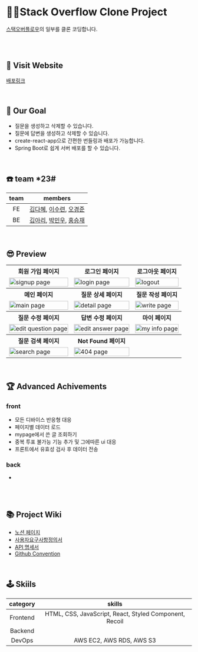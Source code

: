 # 👯‍♀️Stack Overflow Clone Project

[스택오버플로우](https://stackoverflow.com/questions)의 일부를 클론 코딩합니다.

<br/><br/>

## 🚀 Visit Website

[배포링크]()

<br/>

## 🥅 Our Goal

- 질문을 생성하고 삭제할 수 있습니다.
- 질문에 답변을 생성하고 삭제할 수 있습니다.
- create-react-app으로 간편한 번들링과 배포가 가능합니다.
- Spring Boot로 쉽게 서버 배포를 할 수 있습니다.

<br/>

## ☎️ team *23#
team|members
:---:|:---:
FE|[김다혜](https://github.com/roin09), [이수련](https://github.com/SuRyeon-Lee), [오경준](SkyRain1225)
BE|[김아리](https://github.com/lielocks), [박민우](https://github.com/paquantum), [홍승재](https://github.com/Grooomit)

<br/>

## 😎 Preview

<html>
<table>
  <tr>
    <th>
      회원 가입 페이지
    </th>
    <th>
      로그인 페이지
    </th>
    <th>
      로그아웃 페이지
    </th>
  </tr>
  <tr>
    <td>
      <img src="https://user-images.githubusercontent.com/63777183/200190495-9f4b0c33-eb46-4eab-bd3e-ce9f550d7ee0.png"  alt="signup page" width = 100% >
    </td>
    <td>
      <img src="https://user-images.githubusercontent.com/63777183/200190514-970c1207-5f74-4d08-bc07-597662df7797.png" alt="login page" width = 100%>
    </td>
    <td>
      <img src="https://user-images.githubusercontent.com/63777183/200190534-68804e40-2cc2-4409-a7d3-a1b16079d37e.png" alt="logout" width = 100%>
    </td>
   </tr> 
  <tr>
    <th>
      메인 페이지
    </th>
    <th>
      질문 상세 페이지
    </th>
    <th>
      질문 작성 페이지
    </th>
  </tr>
  <tr>
    <td>
      <img src="https://user-images.githubusercontent.com/63777183/200190163-66eb599a-1b58-4768-8a3c-42ecae3d2932.png"  alt="main page" width = 100%>
    </td>
    <td>
      <img src="https://user-images.githubusercontent.com/63777183/200190204-1788c84b-34fa-47b9-b950-18c35114de6a.png" alt="detail page" width = 100%>
    </td>
    <td>
      <img src="https://user-images.githubusercontent.com/63777183/200190180-2b7cbe20-fd62-4306-800e-aac9e42d2cfb.png" alt="write page" width = 100%>
    </td>
   </tr>
   <tr>
    <th>
      질문 수정 페이지
    </th>
    <th>
      답변 수정 페이지
    </th>
    <th>
      마이 페이지
    </th>
  </tr>
  <tr>
    <td>
      <img src="https://user-images.githubusercontent.com/63777183/200190647-08187c5c-cd7e-49f8-b3ff-256833000151.png"  alt="edit question page" width = 100%>
    </td>
    <td>
      <img src="https://user-images.githubusercontent.com/63777183/200190668-8025990f-977a-4085-863e-425a6b816770.png" alt="edit answer page" width = 100%>
    </td>
    <td>
      <img src="https://user-images.githubusercontent.com/63777183/200190687-b03c2de6-27f2-49d0-98e7-8ba5de43f99f.png" alt="my info page" width = 100%>
    </td>
    <tr>
    <th>
      질문 검색 페이지
    </th>
    <th>
      Not Found 페이지
    </th>
    <th>
    </th>
  </tr>
  <tr>
    <td>
      <img src="https://user-images.githubusercontent.com/63777183/200190906-d8875dfe-96bb-4e3e-aab3-132e9ca1958a.png"  alt="search page" width = 100%>
    </td>
    <td>
      <img src="https://user-images.githubusercontent.com/63777183/200190943-bb6f8a8b-3c1a-42ce-82e2-e7e33b66577f.png" alt="404 page" width = 100%>
    </td>
    <td>
    </td>
   </tr> 
</table>
</html>

<br/>

## 🏆 Advanced Achivements

### front

* 모든 디바이스 반응형 대응
* 페이지별 데이터 로드
* mypage에서 쓴 글 조회하기
* 중복 투표 불가능 기능 추가 및 그에따른 ui 대응
* 프론트에서 유효성 검사 후 데이터 전송

### back

* 

<br/>

<br/>

## 📚 Project Wiki

* [노션 페이지](https://www.notion.so/Pre-Project-3d380dd015e54a7b8ce2a30d03a9af27?p=871197baab2c4951a8456c87a0aed09e&pm=c)
* [사용자요구사항정의서](https://docs.google.com/spreadsheets/d/1mGzlctagpQ1Y2T-EpAflq0wy2ADPD5odPYtfYGk8GIw/edit?usp=sharing)
* [API 명세서](https://www.notion.so/Pre-Project-3d380dd015e54a7b8ce2a30d03a9af27?p=32552331f46945a388a9767630add332&pm=s)
* [Github Convention](https://github.com/codestates-seb/seb40_pre_023/discussions/1)

<br/>

## 🕹 Skiils
category|skills
:---:|:---:
Frontend| HTML, CSS, JavaScript, React, Styled Component, Recoil
Backend| 
DevOps| AWS EC2, AWS RDS, AWS S3
